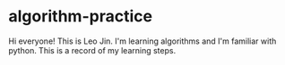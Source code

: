 # algorithm-practice
Hi everyone! 
This is Leo Jin.
I'm learning algorithms and I'm familiar with python.
This is a record of my learning steps. 

